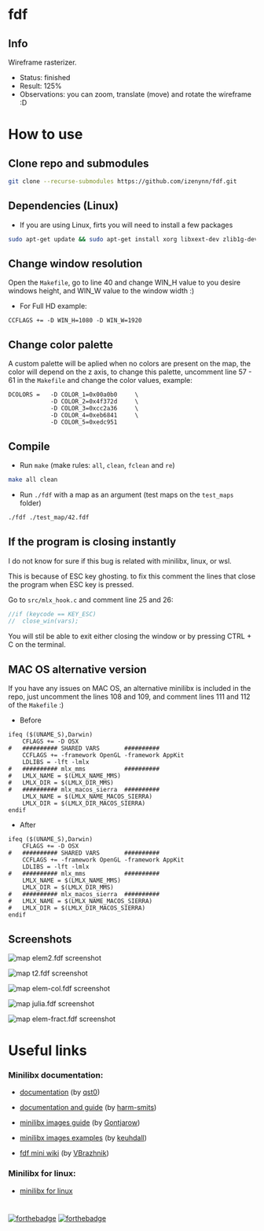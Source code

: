# fdf

## Info

Wireframe rasterizer.

- Status: finished
- Result: 125%
- Observations: you can zoom, translate (move) and rotate the wireframe :D

# How to use

## Clone repo and submodules

```sh
git clone --recurse-submodules https://github.com/izenynn/fdf.git
```

## Dependencies (Linux)

- If you are using Linux, firts you will need to install a few packages

```sh
sudo apt-get update && sudo apt-get install xorg libxext-dev zlib1g-dev libbsd-dev
```

## Change window resolution

Open the `Makefile`, go to line 40 and change WIN_H value to you desire windows height, and WIN_W value to the window width :)

- For Full HD example:

```make
CCFLAGS += -D WIN_H=1080 -D WIN_W=1920
```

## Change color palette

A custom palette will be aplied when no colors are present on the map, the color will depend on the z axis, to change this palette, uncomment line 57 - 61 in the `Makefile` and change the color values, example:

```make
DCOLORS =   -D COLOR_1=0x00a0b0     \
            -D COLOR_2=0x4f372d     \
            -D COLOR_3=0xcc2a36     \
            -D COLOR_4=0xeb6841     \
            -D COLOR_5=0xedc951
```

## Compile

- Run `make` (make rules: `all`, `clean`, `fclean` and `re`)

```sh
make all clean
```

- Run `./fdf` with a map as an argument (test maps on the `test_maps` folder)

```sh
./fdf ./test_map/42.fdf
```

## If the program is closing instantly

I do not know for sure if this bug is related with minilibx, linux, or wsl.

This is because of ESC key ghosting. to fix this comment the lines that close the program when ESC key is pressed.

Go to `src/mlx_hook.c` and comment line 25 and 26:

```c
//if (keycode == KEY_ESC)
//	close_win(vars);
```

You will stil be able to exit either closing the window or by pressing CTRL + C on the terminal.

## MAC OS alternative version

If you have any issues on MAC OS, an alternative minilibx is included in the repo, just uncomment the lines 108 and 109, and comment lines 111 and 112 of the `Makefile` :)

- Before

```make
ifeq ($(UNAME_S),Darwin)
	CFLAGS += -D OSX
#	########## SHARED VARS       ##########
	CCFLAGS += -framework OpenGL -framework AppKit
	LDLIBS = -lft -lmlx
#	########## mlx_mms           ##########
#	LMLX_NAME = $(LMLX_NAME_MMS)
#	LMLX_DIR = $(LMLX_DIR_MMS)
#	########## mlx_macos_sierra  ##########
	LMLX_NAME = $(LMLX_NAME_MACOS_SIERRA)
	LMLX_DIR = $(LMLX_DIR_MACOS_SIERRA)
endif
```

- After

```make
ifeq ($(UNAME_S),Darwin)
	CFLAGS += -D OSX
#	########## SHARED VARS       ##########
	CCFLAGS += -framework OpenGL -framework AppKit
	LDLIBS = -lft -lmlx
#	########## mlx_mms           ##########
	LMLX_NAME = $(LMLX_NAME_MMS)
	LMLX_DIR = $(LMLX_DIR_MMS)
#	########## mlx_macos_sierra  ##########
#	LMLX_NAME = $(LMLX_NAME_MACOS_SIERRA)
#	LMLX_DIR = $(LMLX_DIR_MACOS_SIERRA)
endif
```

## Screenshots

![map elem2.fdf screenshot](https://github.com/izenynn/fdf/blob/main/screenshots/01-elem2.png)

![map t2.fdf screenshot](https://github.com/izenynn/fdf/blob/main/screenshots/02-t2.png)

![map elem-col.fdf screenshot](https://github.com/izenynn/fdf/blob/main/screenshots/03-elem-col.png)

![map julia.fdf screenshot](https://github.com/izenynn/fdf/blob/main/screenshots/04-julia.png)

![map elem-fract.fdf screenshot](https://github.com/izenynn/fdf/blob/main/screenshots/05-elem-fract.png)

# Useful links

### Minilibx documentation:

- [documentation](https://qst0.github.io/ft_libgfx/man_mlx.html) (by [qst0](https://github.com/qst0))

- [documentation and guide](https://harm-smits.github.io/42docs/libs/minilibx/getting_started.html) (by [harm-smits](https://github.com/harm-smits))

- [minilibx images guide](https://gontjarow.github.io/MiniLibX/mlx-tutorial-create-image.html) (by [Gontjarow](https://github.com/Gontjarow))

- [minilibx images examples](https://github.com/keuhdall/images_example) (by [keuhdall](https://github.com/keuhdall))

- [fdf mini wiki](https://github.com/VBrazhnik/FdF/wiki) (by [VBrazhnik](https://github.com/VBrazhnik/FdF/wiki))

### Minilibx for linux:

- [minilibx for linux](https://github.com/42Paris/minilibx-linux)

#
[![forthebadge](https://forthebadge.com/images/badges/made-with-c.svg)](https://forthebadge.com)
[![forthebadge](https://forthebadge.com/images/badges/you-didnt-ask-for-this.svg)](https://forthebadge.com)
